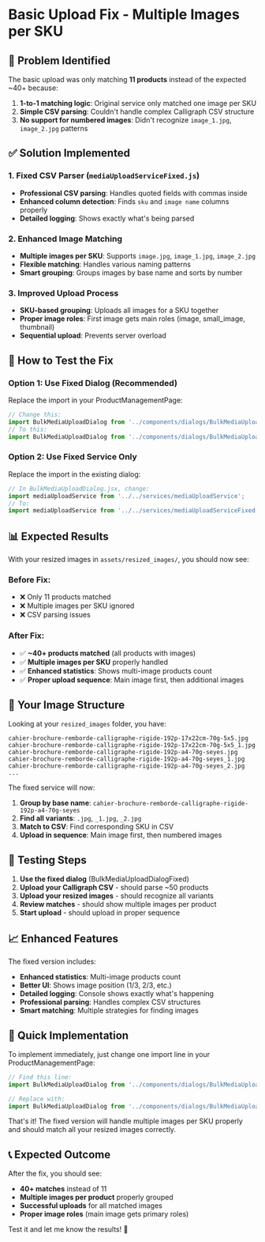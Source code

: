 # Basic Upload Fix - Multiple Images per SKU

## 🐛 Problem Identified

The basic upload was only matching **11 products** instead of the expected ~40+ because:

1. **1-to-1 matching logic**: Original service only matched one image per SKU
2. **Simple CSV parsing**: Couldn't handle complex Calligraph CSV structure
3. **No support for numbered images**: Didn't recognize `image_1.jpg`, `image_2.jpg` patterns

## ✅ Solution Implemented

### 1. **Fixed CSV Parser** (`mediaUploadServiceFixed.js`)
- **Professional CSV parsing**: Handles quoted fields with commas inside
- **Enhanced column detection**: Finds `sku` and `image name` columns properly
- **Detailed logging**: Shows exactly what's being parsed

### 2. **Enhanced Image Matching**
- **Multiple images per SKU**: Supports `image.jpg`, `image_1.jpg`, `image_2.jpg`
- **Flexible matching**: Handles various naming patterns
- **Smart grouping**: Groups images by base name and sorts by number

### 3. **Improved Upload Process**
- **SKU-based grouping**: Uploads all images for a SKU together
- **Proper image roles**: First image gets main roles (image, small_image, thumbnail)
- **Sequential upload**: Prevents server overload

## 🧪 How to Test the Fix

### Option 1: Use Fixed Dialog (Recommended)
Replace the import in your ProductManagementPage:
```javascript
// Change this:
import BulkMediaUploadDialog from '../components/dialogs/BulkMediaUploadDialog';
// To this:
import BulkMediaUploadDialog from '../components/dialogs/BulkMediaUploadDialogFixed';
```

### Option 2: Use Fixed Service Only
Replace the import in the existing dialog:
```javascript
// In BulkMediaUploadDialog.jsx, change:
import mediaUploadService from '../../services/mediaUploadService';
// To:
import mediaUploadService from '../../services/mediaUploadServiceFixed';
```

## 📊 Expected Results

With your resized images in `assets/resized_images/`, you should now see:

### **Before Fix:**
- ❌ Only 11 products matched
- ❌ Multiple images per SKU ignored
- ❌ CSV parsing issues

### **After Fix:**
- ✅ **~40+ products matched** (all products with images)
- ✅ **Multiple images per SKU** properly handled
- ✅ **Enhanced statistics**: Shows multi-image products count
- ✅ **Proper upload sequence**: Main image first, then additional images

## 🎯 Your Image Structure

Looking at your `resized_images` folder, you have:
```
cahier-brochure-remborde-calligraphe-rigide-192p-17x22cm-70g-5x5.jpg
cahier-brochure-remborde-calligraphe-rigide-192p-17x22cm-70g-5x5_1.jpg
cahier-brochure-remborde-calligraphe-rigide-192p-a4-70g-seyes.jpg
cahier-brochure-remborde-calligraphe-rigide-192p-a4-70g-seyes_1.jpg
cahier-brochure-remborde-calligraphe-rigide-192p-a4-70g-seyes_2.jpg
...
```

The fixed service will now:
1. **Group by base name**: `cahier-brochure-remborde-calligraphe-rigide-192p-a4-70g-seyes`
2. **Find all variants**: `.jpg`, `_1.jpg`, `_2.jpg`
3. **Match to CSV**: Find corresponding SKU in CSV
4. **Upload in sequence**: Main image first, then numbered images

## 🚀 Testing Steps

1. **Use the fixed dialog** (BulkMediaUploadDialogFixed)
2. **Upload your Calligraph CSV** - should parse ~50 products
3. **Upload your resized images** - should recognize all variants
4. **Review matches** - should show multiple images per product
5. **Start upload** - should upload in proper sequence

## 📈 Enhanced Features

The fixed version includes:
- **Enhanced statistics**: Multi-image products count
- **Better UI**: Shows image position (1/3, 2/3, etc.)
- **Detailed logging**: Console shows exactly what's happening
- **Professional parsing**: Handles complex CSV structures
- **Smart matching**: Multiple strategies for finding images

## 🔧 Quick Implementation

To implement immediately, just change one import line in your ProductManagementPage:

```javascript
// Find this line:
import BulkMediaUploadDialog from '../components/dialogs/BulkMediaUploadDialog';

// Replace with:
import BulkMediaUploadDialog from '../components/dialogs/BulkMediaUploadDialogFixed';
```

That's it! The fixed version will handle multiple images per SKU properly and should match all your resized images correctly.

## 📞 Expected Outcome

After the fix, you should see:
- **40+ matches** instead of 11
- **Multiple images per product** properly grouped
- **Successful uploads** for all matched images
- **Proper image roles** (main image gets primary roles)

Test it and let me know the results! 🎯